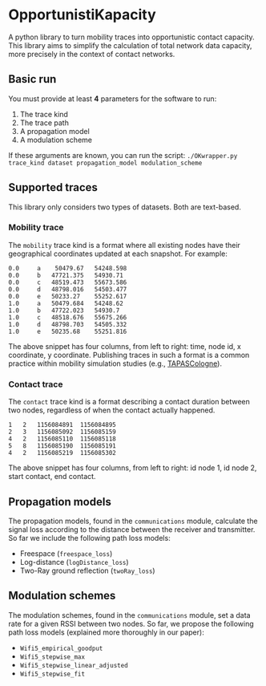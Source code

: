 # OpportunistiKapacity
A python library to turn mobility traces into opportunistic contact capacity. 
This library aims to simplify the calculation of total network data capacity, more precisely in the context of contact networks. 
## Basic run
You must provide at least **4** parameters for the software to run:

 1. The trace kind
 2. The trace path
 3. A propagation model
 4. A modulation scheme

If these arguments are known, you can run the script:
`./OKwrapper.py trace_kind dataset propagation_model modulation_scheme`

## Supported traces

This library only considers two types of datasets. Both are text-based. 
### Mobility trace
The `mobility` trace kind is a format where all existing nodes have their geographical coordinates updated at each snapshot. For example:  

    0.0 	a	 50479.67 	54248.598
    0.0 	b 	47721.375 	54930.71
    0.0 	c 	48519.473 	55673.586
    0.0 	d 	48798.016 	54503.477
    0.0 	e 	50233.27 	55252.617
    1.0 	a 	50479.684 	54248.62
    1.0 	b 	47722.023 	54930.7
    1.0 	c 	48518.676 	55675.266
    1.0 	d 	48798.703 	54505.332
    1.0 	e 	50235.68 	55251.816 
The above snippet has four columns, from left to right: time, node id, x coordinate, y coordinate. Publishing traces in such a format is a common practice within mobility simulation studies (e.g., [TAPASCologne](http://kolntrace.project.citi-lab.fr/)).
### Contact trace
The `contact` trace kind is a format describing a contact duration between two nodes, regardless of when the contact actually happened.

    1	2	1156084891	1156084895	
    2	3	1156085092	1156085159	
    4	2	1156085110	1156085118	
    5	8	1156085190	1156085191	
    4	2	1156085219	1156085302	
The above snippet has four columns, from left to right: id node 1, id node 2, start contact, end contact.

## Propagation models
The propagation models, found in the `communications` module, calculate the signal loss according to the distance between the receiver and transmitter. So far we include the following path loss models:

 - Freespace (`freespace_loss`)
 - Log-distance (`logDistance_loss`)
 - Two-Ray ground reflection (`twoRay_loss`)

## Modulation schemes

The modulation schemes, found in the `communications` module, set a data rate for a given RSSI between two nodes. So far, we propose the following path loss models (explained more thoroughly in our paper):

 - `Wifi5_empirical_goodput`
 - `Wifi5_stepwise_max`
 - `Wifi5_stepwise_linear_adjusted`
 - `Wifi5_stepwise_fit`
 
